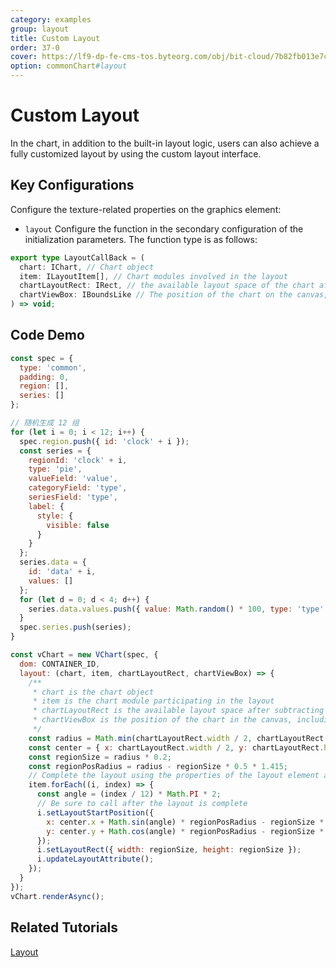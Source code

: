 ```yaml
---
category: examples
group: layout
title: Custom Layout
order: 37-0
cover: https://lf9-dp-fe-cms-tos.byteorg.com/obj/bit-cloud/7b82fb013e7c6319c065b3d01.png
option: commonChart#layout
---
```


# Custom Layout

In the chart, in addition to the built-in layout logic, users can also achieve a fully customized layout by using the custom layout interface.

## Key Configurations

Configure the texture-related properties on the graphics element:

- `layout` Configure the function in the secondary configuration of the initialization parameters. The function type is as follows:

```ts
export type LayoutCallBack = (
  chart: IChart, // Chart object
  item: ILayoutItem[], // Chart modules involved in the layout
  chartLayoutRect: IRect, // the available layout space of the chart after subtracting the padding
  chartViewBox: IBoundsLike // The position of the chart on the canvas, including the chart's padding.
) => void;
```

## Code Demo

```javascript livedemo
const spec = {
  type: 'common',
  padding: 0,
  region: [],
  series: []
};

// 随机生成 12 组
for (let i = 0; i < 12; i++) {
  spec.region.push({ id: 'clock' + i });
  const series = {
    regionId: 'clock' + i,
    type: 'pie',
    valueField: 'value',
    categoryField: 'type',
    seriesField: 'type',
    label: {
      style: {
        visible: false
      }
    }
  };
  series.data = {
    id: 'data' + i,
    values: []
  };
  for (let d = 0; d < 4; d++) {
    series.data.values.push({ value: Math.random() * 100, type: 'type' + d });
  }
  spec.series.push(series);
}

const vChart = new VChart(spec, {
  dom: CONTAINER_ID,
  layout: (chart, item, chartLayoutRect, chartViewBox) => {
    /**
     * chart is the chart object
     * item is the chart module participating in the layout
     * chartLayoutRect is the available layout space after subtracting padding from the chart
     * chartViewBox is the position of the chart in the canvas, including the padding of the chart.
     */
    const radius = Math.min(chartLayoutRect.width / 2, chartLayoutRect.height / 2);
    const center = { x: chartLayoutRect.width / 2, y: chartLayoutRect.height / 2 };
    const regionSize = radius * 0.2;
    const regionPosRadius = radius - regionSize * 0.5 * 1.415;
    // Complete the layout using the properties of the layout element and the provided methods
    item.forEach((i, index) => {
      const angle = (index / 12) * Math.PI * 2;
      // Be sure to call after the layout is complete
      i.setLayoutStartPosition({
        x: center.x + Math.sin(angle) * regionPosRadius - regionSize * 0.5,
        y: center.y + Math.cos(angle) * regionPosRadius - regionSize * 0.5
      });
      i.setLayoutRect({ width: regionSize, height: regionSize });
      i.updateLayoutAttribute();
    });
  }
});
vChart.renderAsync();
```

## Related Tutorials

[Layout](link)
